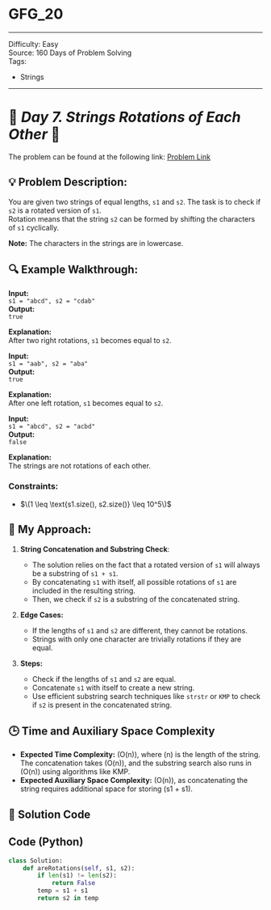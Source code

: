 # GFG_20
---
Difficulty: Easy  
Source: 160 Days of Problem Solving  
Tags:
  - Strings
---


# 🚀 _Day 7. Strings Rotations of Each Other_ 🧠


The problem can be found at the following link: [Problem Link](https://www.geeksforgeeks.org/batch/gfg-160-problems/track/string-gfg-160/problem/check-if-strings-are-rotations-of-each-other-or-not-1587115620)

## 💡 **Problem Description:**

You are given two strings of equal lengths, `s1` and `s2`. The task is to check if `s2` is a rotated version of `s1`.  
Rotation means that the string `s2` can be formed by shifting the characters of `s1` cyclically.

**Note:** The characters in the strings are in lowercase.

## 🔍 **Example Walkthrough:**

**Input:**  
`s1 = "abcd", s2 = "cdab"`  
**Output:**  
`true`  

**Explanation:**  
After two right rotations, `s1` becomes equal to `s2`.

**Input:**  
`s1 = "aab", s2 = "aba"`  
**Output:**  
`true`  

**Explanation:**  
After one left rotation, `s1` becomes equal to `s2`.

**Input:**  
`s1 = "abcd", s2 = "acbd"`  
**Output:**  
`false`  

**Explanation:**  
The strings are not rotations of each other.

### Constraints:
- $\(1 \leq \text{s1.size(), s2.size()} \leq 10^5\)$


## 🎯 **My Approach:**

1. **String Concatenation and Substring Check**:  
   - The solution relies on the fact that a rotated version of `s1` will always be a substring of `s1 + s1`.  
   - By concatenating `s1` with itself, all possible rotations of `s1` are included in the resulting string.  
   - Then, we check if `s2` is a substring of the concatenated string.

2. **Edge Cases:**  
   - If the lengths of `s1` and `s2` are different, they cannot be rotations.  
   - Strings with only one character are trivially rotations if they are equal.

3. **Steps:**  
   - Check if the lengths of `s1` and `s2` are equal.  
   - Concatenate `s1` with itself to create a new string.  
   - Use efficient substring search techniques like `strstr` or `KMP` to check if `s2` is present in the concatenated string.


## 🕒 **Time and Auxiliary Space Complexity** 

- **Expected Time Complexity:** \(O(n)\), where \(n\) is the length of the string. The concatenation takes \(O(n)\), and the substring search also runs in \(O(n)\) using algorithms like KMP.  
- **Expected Auxiliary Space Complexity:** \(O(n)\), as concatenating the string requires additional space for storing \(s1 + s1\).

## 📝 **Solution Code**
## Code (Python)

```python
class Solution:
    def areRotations(self, s1, s2):
        if len(s1) != len(s2):
            return False
        temp = s1 + s1
        return s2 in temp
```
